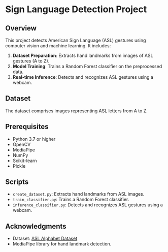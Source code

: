 # Sign Language Detection Project

## Overview
This project detects American Sign Language (ASL) gestures using computer vision and machine learning. It includes:

1. **Dataset Preparation**: Extracts hand landmarks from images of ASL gestures (A to Z).
2. **Model Training**: Trains a Random Forest classifier on the preprocessed data.
3. **Real-time Inference**: Detects and recognizes ASL gestures using a webcam.

## Dataset
The dataset comprises images representing ASL letters from A to Z.

## Prerequisites
- Python 3.7 or higher
- OpenCV
- MediaPipe
- NumPy
- Scikit-learn
- Pickle

## Scripts
- `create_dataset.py`: Extracts hand landmarks from ASL images.
- `train_classifier.py`: Trains a Random Forest classifier.
- `inference_classifier.py`: Detects and recognizes ASL gestures using a webcam.

## Acknowledgments
- Dataset: [ASL Alphabet Dataset](https://www.kaggle.com/datasets/debashishsau/aslamerican-sign-language-aplhabet-dataset)
- MediaPipe library for hand landmark detection.
